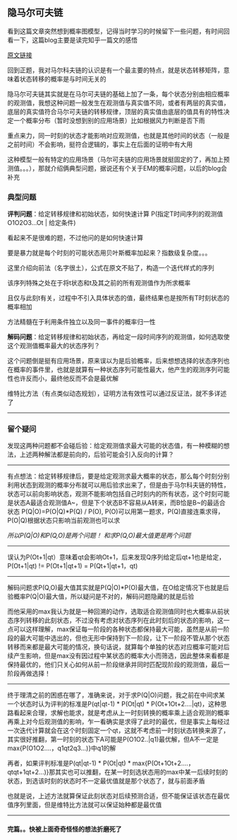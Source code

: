 

## 隐马尔可夫链            

看到这篇文章突然想到概率图模型，记得当时学习的时候留下一些问题，有时间回看一下，这篇blog主要是读完知乎一篇文的感悟       

[原文链接](https://zhuanlan.zhihu.com/p/414345102)         

回到正题，我对马尔科夫链的认识是有一个最主要的特点，就是状态转移矩阵，意味着状态转移的概率是与时间无关的           

隐马尔可夫链其实就是在马尔可夫链的基础上加了一条，每个状态分别由相应概率的观测值，我想这种问题一般发生在观测值与真实值不同，或者有两层的真实值，底层的真实值符合马尔可夫链的转移规律，顶层的真实值由底层的值具有的特性决定一个概率分布（暂时没想到别的应用场景）比如根据风力判断是否下雨    

重点来力，同一时刻的状态才能影响对应观测值，也就是其他时间的状态（一般是之前时间）不会影响，挺符合逻辑的，事实上在后面的证明中有大用       

这种模型一般有特定的应用场景（马尔可夫链的应用场景就挺固定的了，再加上预测值。。。），那就介绍俩典型问题，据说还有个关于EM的概率问题，以后的blog会补充        

### 典型问题        

**评判问题**：给定转移规律和初始状态，如何快速计算  P(指定T时间序列的观测值O1O2O3...Ot | 给定条件)              

看起来不是很难的题，不过他问的是如何快速计算         

要是暴力就是每个时刻的可能状态用贝叶斯概率加起来？指数级复杂度。。。           

这里介绍向前法（名字很土），公式在原文不贴了，构造一个迭代样式的序列         

该序列特殊之处在于将t状态和t及其之前的所有观测值作为所求概率           

且仅与此刻t有关，过程中不引入具体状态的值，最终结果也是按所有T时刻状态的概率相加          

方法精髓在于利用条件独立以及同一事件的概率归一性            



**解码问题**：给定转移规律和初始状态，再给定一段时间序列的观测值，如何选取使这个观测值概率最大的状态序列？          

这个问题倒是挺有应用场景，原来误以为是后验概率，后来想想选择的状态序列也在概率的事件里，也就是就算有一种状态序列可能性最大，他产生的观测序列可能性也许反而小，最终他反而不会是最优解                   

维特比方法（有点类似动态规划），证明方法有效性可以通过反证法，就不多详述了         





----------------------------------------

### 留个疑问            

发现这两种问题都不会碰后验：给定观测值求最大可能的状态值，有一种模糊的想法，上述两种解法都是前向的，后验可能会引入反向的计算？

-----

有点想法：给定转移规律后，要是给定观测求最大概率的状态，那么每个时刻分别利用状态到观测的概率分布就可以用后验求出来了，但是由于马尔科夫链的特性，状态可以前向影响状态，观测不能影响包括自己时刻内的所有状态，这个时刻可能是状态A最适合观测值A~，但是下个状态B不容易从A转来，而B恰是B~的最适合状态  P(Q|O)=P(O|Q)*P(Q) / P(O), P(O)可以用第一题求，P(Q)直接连乘求得，P(O|Q)根据状态只影响当前观测也可以求          

*所以P(Q|O)和P(Q,O)是两个问题！ 和求P(Q,O)最大值更是两个问题*         

-----------

误认为P(Ot+1|qt）意味着qt会影响Ot+1，后来发现Q序列给定后qt+1也是给定，P(Ot+1|qt) != P(Ot+1|qt+1) = P(Qt+1|qt+1，qt)         

-------------------

解码问题求P(Q,O)最大值其实就是P(Q|O)*P(O)最大值，在O给定情况下也就是后验概率P(Q|O)最大值，所以疑问是不对的，解码问题隐藏的就是后验           

而他采用的max我认为就是一种回溯的动作，选取适合观测值同时也大概率从前状态序列转移的此刻状态，不过没有考虑对状态序列在此时刻后的状态的影响，这一点可以这样理解，max保证每一阶段的各种状态都保持最大可能，虽然是从前一阶段的最大可能中选出的，但也无形中保持到下一阶段，让下一阶段不管从那个状态转移而来都是最大可能的情况，换句话说，就算每个单独的状态对应概率可能对后续产生影响，但是max没有因过程中某状态的概率大小而筛选，因此整体来看都是保持最优的，他们只关心如何从前一阶段继承并同时匹配现阶段的观测值，最后一阶段再做选择！         

--------------------

终于理清之前的困惑在哪了，准确来说，对于求P(Q|O)问题，我之前在中间求某一个状态时认为评判的标准是P(qt|qt-1) * P(Ot|qt) * P(Ot+1Ot+2....|qt)，这种思路看起来合理，求解也能求，就是考虑从上一时刻转换的概率乘上适合观测的概率再乘上对今后观测值的影响，乍一看确实是求得了此时的最优，但是事实上每经过一次迭代计算就会在这个时刻固定一个qt，这就不考虑前一时刻状态转换来源了，其实很好推翻，第一时刻的状态下A可能是P(O1O2..|q1)最优解，但A不一定是 max{P(O1O2....，q1qt2q3...)}中q1的解

再者，如果评判标准是P(qt|qt-1) * P(Ot|qt) * max{P(Ot+1Ot+2....，qtqt+1qt+2...)}那其实也可以推翻，在某一时刻选状态用的max中某一后续时刻的状态，到选该时刻的状态时不一定最优值就是那个状态了，就与前面矛盾         

也就是说，上述方法就算保证此刻状态对后续预测合适，但不能保证该状态在最优值序列里面，但是维特比方法就可以保证始种都是最优值        

-----------

#### 完篇。。快被上面奇奇怪怪的想法折磨死了         

















